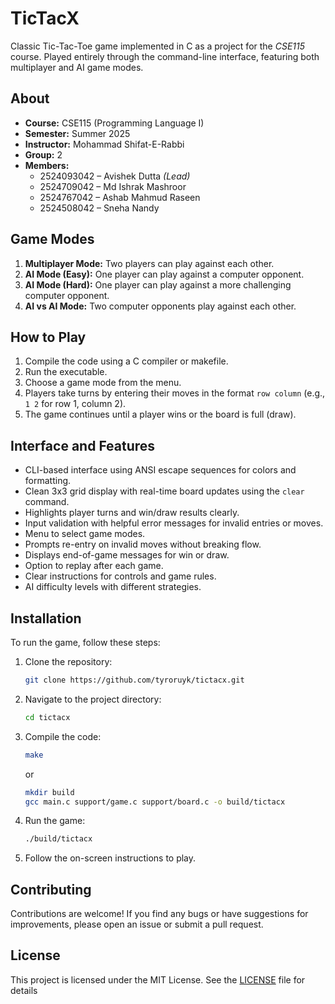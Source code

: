 # TicTacX

Classic Tic-Tac-Toe game implemented in C as a project for the *CSE115* course. Played entirely through the command-line interface, featuring both multiplayer and AI game modes.

## About

- **Course:** CSE115 (Programming Language I)
- **Semester:** Summer 2025
- **Instructor:** Mohammad Shifat-E-Rabbi
- **Group:** 2
- **Members:**
  - 2524093042 – Avishek Dutta *(Lead)*
  - 2524709042 – Md Ishrak Mashroor
  - 2524767042 – Ashab Mahmud Raseen
  - 2524508042 – Sneha Nandy

## Game Modes

1. **Multiplayer Mode:** Two players can play against each other.
2. **AI Mode (Easy):** One player can play against a computer opponent.
3. **AI Mode (Hard):** One player can play against a more challenging computer opponent.
4. **AI vs AI Mode:** Two computer opponents play against each other.

## How to Play

1. Compile the code using a C compiler or makefile.
2. Run the executable.
3. Choose a game mode from the menu.
4. Players take turns by entering their moves in the format `row column` (e.g., `1 2` for row 1, column 2).
5. The game continues until a player wins or the board is full (draw).

## Interface and Features

- CLI-based interface using ANSI escape sequences for colors and formatting.
- Clean 3x3 grid display with real-time board updates using the `clear` command.
- Highlights player turns and win/draw results clearly.
- Input validation with helpful error messages for invalid entries or moves.
- Menu to select game modes.
- Prompts re-entry on invalid moves without breaking flow.
- Displays end-of-game messages for win or draw.
- Option to replay after each game.
- Clear instructions for controls and game rules.
- AI difficulty levels with different strategies.

## Installation

To run the game, follow these steps:
1. Clone the repository:
   ```bash
   git clone https://github.com/tyroruyk/tictacx.git
   ```
2. Navigate to the project directory:
   ```bash
   cd tictacx
    ```
3. Compile the code:
   ```bash
   make
   ```
   or
   ```bash
   mkdir build
   gcc main.c support/game.c support/board.c -o build/tictacx
   ```
4. Run the game:
   ```bash
   ./build/tictacx
   ```
5. Follow the on-screen instructions to play.

## Contributing
Contributions are welcome! If you find any bugs or have suggestions for improvements, please open an issue or submit a pull request.

## License
This project is licensed under the MIT License. See the [LICENSE](LICENSE) file for details
